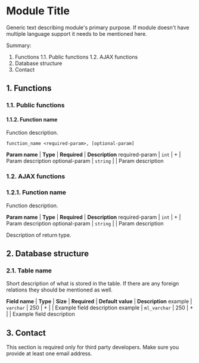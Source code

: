 # Module Title

Generic text describing module's primary purpose. If module doesn't have multiple language
support it needs to be mentioned here.

Summary:

1. Functions
	1.1. Public functions
	1.2. AJAX functions
2. Database structure
3. Contact


## 1. Functions

### 1.1. Public functions

#### 1.1.2. Function name

Function description.

`function_name <required-param>, [optional-param]`

**Param name** | **Type** | **Required** | **Description**
required-param | `int`    | +            | Param description
optional-param | `string` |              | Param description


### 1.2. AJAX functions

### 1.2.1. Function name

Function description.

**Param name** | **Type** | **Required** | **Description**
required-param | `int`    | +            | Param description
optional-param | `string` |              | Param description

Description of return type.


## 2. Database structure

### 2.1. Table name

Short description of what is stored in the table. If there are any foreign relations they should be
mentioned as well.

**Field name** | **Type**     | **Size** | **Required** | **Default value** | **Description**
example        | `varchar`    | 250      | +            |                   | Example field description
example        | `ml_varchar` | 250      | +            |                   | Example field description


## 3. Contact

This section is required only for third party developers. Make sure you provide at least one email address.
